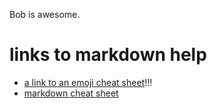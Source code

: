 Bob is awesome.           

# links to markdown help
- [a link to an emoji cheat sheet](https://www.webfx.com/tools/emoji-cheat-sheet/)!!!
- [markdown cheat sheet](https://github.com/adam-p/markdown-here/wiki/Markdown-Cheatsheet)
